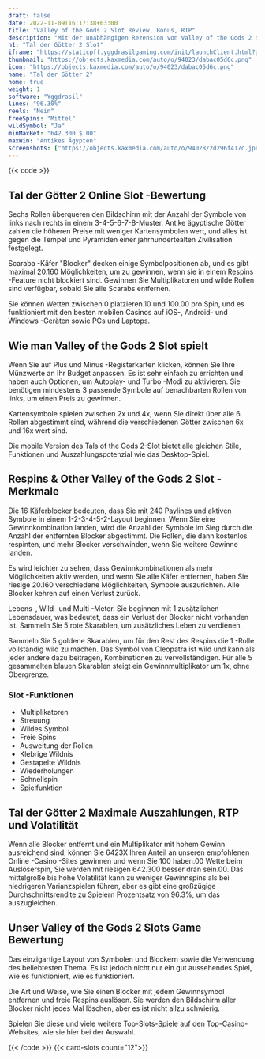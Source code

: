 ```yaml
---
draft: false
date: 2022-11-09T16:17:38+03:00
title: "Valley of the Gods 2 Slot Review, Bonus, RTP"
description: "Mit der unabhängigen Rezension von Valley of the Gods 2 Slot aus Yggdrasil können Sie kostenlos oder echtes Geld spielen und hier einen Bonus erhalten!"
h1: "Tal der Götter 2 Slot"
iframe: "https://staticpff.yggdrasilgaming.com/init/launchClient.html?gameid=7389"
thumbnail: "https://objects.kaxmedia.com/auto/o/94023/dabac05d6c.png"
icon: "https://objects.kaxmedia.com/auto/o/94023/dabac05d6c.png"
name: "Tal der Götter 2"
home: true
weight: 1
software: "Yggdrasil"
lines: "96.30%"
reels: "Nein"
freeSpins: "Mittel"
wildSymbol: "Ja"
minMaxBet: "642.300 $.00"
maxWin: "Antikes Ägypten"
screenshots: ["https://objects.kaxmedia.com/auto/o/94028/2d296f417c.jpeg"]
---
```


{{< code >}}<h2>Tal der Götter 2 Online Slot -Bewertung</h2><p>Sechs Rollen überqueren den Bildschirm mit der Anzahl der Symbole von links nach rechts in einem 3-4-5-6-7-8-Muster. Antike ägyptische Götter zahlen die höheren Preise mit weniger Kartensymbolen wert, und alles ist gegen die Tempel und Pyramiden einer jahrhundertealten Zivilisation festgelegt.</p><p>Scaraba -Käfer "Blocker" decken einige Symbolpositionen ab, und es gibt maximal 20.160 Möglichkeiten, um zu gewinnen, wenn sie in einem Respins -Feature nicht blockiert sind. Gewinnen Sie Multiplikatoren und wilde Rollen sind verfügbar, sobald Sie alle Scarabs entfernen.</p><p>Sie können Wetten zwischen 0 platzieren.10 und 100.00 pro Spin, und es funktioniert mit den besten mobilen Casinos auf iOS-, Android- und Windows -Geräten sowie PCs und Laptops.</p><h2>Wie man Valley of the Gods 2 Slot spielt</h2><p>Wenn Sie auf Plus und Minus -Registerkarten klicken, können Sie Ihre Münzwerte an Ihr Budget anpassen. Es ist sehr einfach zu errichten und haben auch Optionen, um Autoplay- und Turbo -Modi zu aktivieren. Sie benötigen mindestens 3 passende Symbole auf benachbarten Rollen von links, um einen Preis zu gewinnen.</p><p>Kartensymbole spielen zwischen 2x und 4x, wenn Sie direkt über alle 6 Rollen abgestimmt sind, während die verschiedenen Götter zwischen 6x und 16x wert sind.</p><p>Die mobile Version des Tals of the Gods 2-Slot bietet alle gleichen Stile, Funktionen und Auszahlungspotenzial wie das Desktop-Spiel.</p><h2>Respins & Other Valley of the Gods 2 Slot -Merkmale</h2><p>Die 16 Käferblocker bedeuten, dass Sie mit 240 Paylines und aktiven Symbole in einem 1-2-3-4-5-2-Layout beginnen. Wenn Sie eine Gewinnkombination landen, wird die Anzahl der Symbole im Sieg durch die Anzahl der entfernten Blocker abgestimmt. Die Rollen, die dann kostenlos respinten, und mehr Blocker verschwinden, wenn Sie weitere Gewinne landen.</p><p>Es wird leichter zu sehen, dass Gewinnkombinationen als mehr Möglichkeiten aktiv werden, und wenn Sie alle Käfer entfernen, haben Sie riesige 20.160 verschiedene Möglichkeiten, Symbole auszurichten. Alle Blocker kehren auf einen Verlust zurück.</p><p>Lebens-, Wild- und Multi -Meter. Sie beginnen mit 1 zusätzlichen Lebensdauer, was bedeutet, dass ein Verlust der Blocker nicht vorhanden ist. Sammeln Sie 5 rote Skarablen, um zusätzliches Leben zu verdienen.</p><p>Sammeln Sie 5 goldene Skarablen, um für den Rest des Respins die 1 -Rolle vollständig wild zu machen. Das Symbol von Cleopatra ist wild und kann als jeder andere dazu beitragen, Kombinationen zu vervollständigen. Für alle 5 gesammelten blauen Skarablen steigt ein Gewinnmultiplikator um 1x, ohne Obergrenze.</p><h3>
Slot -Funktionen</h3><ul>
<li></span>
Multiplikatoren</li>
<li></span>
Streuung</li>
<li></span>
Wildes Symbol</li>
<li></span>
Freie Spins</li>
<li></span>
Ausweitung der Rollen</li>
<li></span>
Klebrige Wildnis</li>
<li></span>
Gestapelte Wildnis</li>
<li></span>
Wiederholungen</li>
<li></span>
Schnellspin</li>
<li></span>
Spielfunktion</li></ul><h2>Tal der Götter 2 Maximale Auszahlungen, RTP und Volatilität</h2><p>Wenn alle Blocker entfernt und ein Multiplikator mit hohem Gewinn ausreichend sind, können Sie 6423X Ihren Anteil an unseren empfohlenen Online -Casino -Sites gewinnen und wenn Sie 100 haben.00 Wette beim Auslöserspin, Sie werden mit riesigen 642.300 besser dran sein.00. Das mittelgroße bis hohe Volatilität kann zu weniger Gewinnspins als bei niedrigeren Varianzspielen führen, aber es gibt eine großzügige Durchschnittsrendite zu Spielern Prozentsatz von 96.3%, um das auszugleichen.</p><h2>Unser Valley of the Gods 2 Slots Game Bewertung</h2><p>Das einzigartige Layout von Symbolen und Blockern sowie die Verwendung des beliebtesten Thema. Es ist jedoch nicht nur ein gut aussehendes Spiel, wie es funktioniert, wie es funktioniert.</p><p>Die Art und Weise, wie Sie einen Blocker mit jedem Gewinnsymbol entfernen und freie Respins auslösen. Sie werden den Bildschirm aller Blocker nicht jedes Mal löschen, aber es ist nicht allzu schwierig.</p><p>Spielen Sie diese und viele weitere Top-Slots-Spiele auf den Top-Casino-Websites, wie sie hier bei der Auswahl.</p>{{< /code >}}
{{< card-slots count="12">}}
